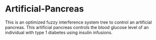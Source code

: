 # Artificial-Pancreas
This is an optimized fuzzy interference system tree to control an artificial pancreas. This artificial pancreas controls the blood glucose level of an individual with type 1 diabetes using insulin infusions.

